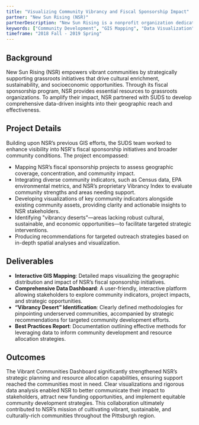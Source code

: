 ```yaml
---
title: "Visualizing Community Vibrancy and Fiscal Sponsorship Impact"
partner: "New Sun Rising (NSR)"
partnerDescription: "New Sun Rising is a nonprofit organization dedicated to equitable community development by supporting grassroots initiatives through fiscal sponsorship, funding, and capacity building, fostering vibrant communities grounded in culture, sustainability, and opportunity."
keywords: ["Community Development", "GIS Mapping", "Data Visualization", "Socioeconomic Indicators"]
timeframe: "2018 Fall - 2019 Spring"
---
```


## Background

New Sun Rising (NSR) empowers vibrant communities by strategically supporting grassroots initiatives that drive cultural enrichment, sustainability, and socioeconomic opportunities. Through its fiscal sponsorship program, NSR provides essential resources to grassroots organizations. To amplify their impact, NSR partnered with SUDS to develop comprehensive data-driven insights into their geographic reach and effectiveness.

## Project Details

Building upon NSR’s previous GIS efforts, the SUDS team worked to enhance visibility into NSR's fiscal sponsorship initiatives and broader community conditions. The project encompassed:

- Mapping NSR’s fiscal sponsorship projects to assess geographic coverage, concentration, and community impact.
- Integrating diverse community indicators, such as Census data, EPA environmental metrics, and NSR’s proprietary Vibrancy Index to evaluate community strengths and areas needing support.
- Developing visualizations of key community indicators alongside existing community assets, providing clarity and actionable insights to NSR stakeholders.
- Identifying "vibrancy deserts"—areas lacking robust cultural, sustainable, and economic opportunities—to facilitate targeted strategic interventions.
- Producing recommendations for targeted outreach strategies based on in-depth spatial analyses and visualization.

## Deliverables

- **Interactive GIS Mapping**: Detailed maps visualizing the geographic distribution and impact of NSR’s fiscal sponsorship initiatives.
- **Comprehensive Data Dashboard**: A user-friendly, interactive platform allowing stakeholders to explore community indicators, project impacts, and strategic opportunities.
- **“Vibrancy Desert” Identification**: Clearly defined methodologies for pinpointing underserved communities, accompanied by strategic recommendations for targeted community development efforts.
- **Best Practices Report**: Documentation outlining effective methods for leveraging data to inform community development and resource allocation strategies.

## Outcomes

The Vibrant Communities Dashboard significantly strengthened NSR’s strategic planning and resource allocation capabilities, ensuring support reached the communities most in need. Clear visualizations and rigorous data analysis enabled NSR to better communicate their impact to stakeholders, attract new funding opportunities, and implement equitable community development strategies. This collaboration ultimately contributed to NSR’s mission of cultivating vibrant, sustainable, and culturally-rich communities throughout the Pittsburgh region.
